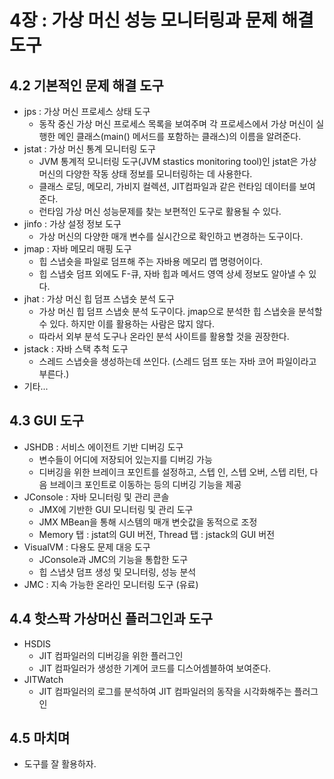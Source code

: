 # 4장 : 가상 머신 성능 모니터링과 문제 해결 도구

## 4.2 기본적인 문제 해결 도구
- jps : 가상 머신 프로세스 상태 도구
  - 동작 중신 가상 머신 프로세스 목록을 보여주며 각 프로세스에서 가상 머신이 실행한 메인 클래스(main() 메서드를 포함하는 클래스)의 이름을 알려준다.
- jstat : 가상 머신 통계 모니터링 도구
  - JVM 통계적 모니터링 도구(JVM stastics monitoring tool)인 jstat은 가상 머신의 다양한 작동 상태 정보를 모니터링하는 데 사용한다. 
  - 클래스 로딩, 메모리, 가비지 컬렉션, JIT컴파일과 같은 런타임 데이터를 보여 준다. 
  - 런타임 가상 머신 성능문제를 찾는 보편적인 도구로 활용될 수 있다.
- jinfo : 가상 설정 정보 도구
  - 가상 머신의 다양한 매개 변수를 실시간으로 확인하고 변경하는 도구이다.
- jmap : 자바 메모리 매핑 도구
  - 힙 스냅숏을 파일로 덤프해 주는 자바용 메모리 맵 명령어이다. 
  - 힙 스냅숏 덤프 외에도 F-큐, 자바 힙과 메서드 영역 상세 정보도 알아낼 수 있다.
- jhat : 가상 머신 힙 덤프 스냅숏 분석 도구
  - 가상 머신 힙 덤프 스냅숏 분석 도구이다. jmap으로 분석한 힙 스냅숏을 분석할 수 있다. 하지만 이를 활용하는 사람은 많지 않다.
  - 따라서 외부 분석 도구나 온라인 분석 사이트를 활용할 것을 권장한다.
- jstack : 자바 스택 추척 도구
  - 스레드 스냅숏을 생성하는데 쓰인다. (스레드 덤프 또는 자바 코어 파일이라고 부른다.)
- 기타...
## 4.3 GUI 도구
- JSHDB : 서비스 에이전트 기반 디버깅 도구
  - 변수들이 어디에 저장되어 있는지를 디버깅 가능
  - 디버깅을 위한 브레이크 포인트를 설정하고, 스텝 인, 스텝 오버, 스텝 리턴, 다음 브레이크 포인트로 이동하는 등의 디버깅 기능을 제공
- JConsole : 자바 모니터링 및 관리 콘솔
  - JMX에 기반한 GUI 모니터링 및 관리 도구
  - JMX MBean을 통해 시스템의 매개 변숫값을 동적으로 조정
  - Memory 탭 : jstat의 GUI 버전, Thread 탭 : jstack의 GUI 버전
- VisualVM : 다용도 문제 대응 도구
  - JConsole과 JMC의 기능을 통합한 도구
  - 힙 스냅샷 덤프 생성 및 모니터링, 성능 분석
- JMC : 지속 가능한 온라인 모니터링 도구 (유료)

## 4.4 핫스팍 가상머신 플러그인과 도구
- HSDIS
  - JIT 컴파일러의 디버깅을 위한 플러그인
  - JIT 컴파일러가 생성한 기계어 코드를 디스어셈블하여 보여준다.
- JITWatch
  - JIT 컴파일러의 로그를 분석하여 JIT 컴파일러의 동작을 시각화해주는 플러그인

## 4.5 마치며
- 도구를 잘 활용하자.